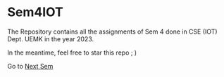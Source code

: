 # Sem4IOT

The Repository contains all the assignments of Sem 4 done in CSE (IOT) Dept. UEMK in the year 2023.

In the meantime, feel free to star this repo ; )

Go to [Next Sem](https://github.com/PixMusicaX/Sem5IOT)
